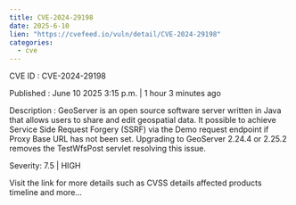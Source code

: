 ```yaml
---
title: CVE-2024-29198
date: 2025-6-10
lien: "https://cvefeed.io/vuln/detail/CVE-2024-29198"
categories:
  - cve
---
```


CVE ID : CVE-2024-29198

Published :  June 10
2025
3:15 p.m. | 1 hour
3 minutes ago

Description : GeoServer is an open source software server written in Java that allows users to share and edit geospatial data. It possible to achieve Service Side Request Forgery (SSRF) via the Demo request endpoint if Proxy Base URL has not been set. Upgrading to GeoServer 2.24.4
or 2.25.2
removes the TestWfsPost servlet resolving this issue.

Severity: 7.5 | HIGH

Visit the link for more details
such as CVSS details
affected products
timeline
and more...
